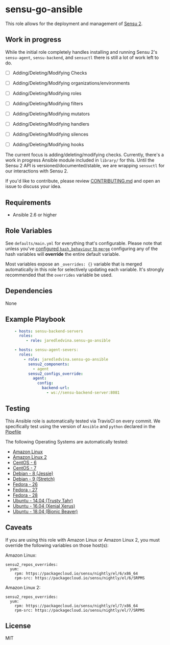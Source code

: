 sensu-go-ansible
================

This role allows for the deployment and management of
[Sensu 2](https://github.com/sensu/sensu-go).

Work in progress
----------------

While the initial role completely handles installing and running Sensu 2's
`sensu-agent`, `sensu-backend`, and `sensuctl` there is still a lot of work
left to do.

- [ ] Adding/Deleting/Modifying Checks

- [ ] Adding/Deleting/Modifying organizations/environments

- [ ] Adding/Deleting/Modifying roles

- [ ] Adding/Deleting/Modifying filters

- [ ] Adding/Deleting/Modifying mutators

- [ ] Adding/Deleting/Modifying handlers

- [ ] Adding/Deleting/Modifying silences

- [ ] Adding/Deleting/Modifying hooks

The current focus is adding/deleting/modifying checks. Currently, there's a 
work in progress Ansible module included in `library/` for this. Until the Sensu
2 API is versioned/documented/stable, we are wrapping `sensuctl` for our 
interactions with Sensu 2. 

If you'd like to contribute, please review [CONTRIBUTING.md](https://github.com/jaredledvina/sensu-go-ansible/blob/master/CONTRIBUTING.md) and open an issue to discuss your 
idea.

Requirements
------------

* Ansible 2.6 or higher

Role Variables
--------------

See `defaults/main.yml` for everything that's configurable.
Please note that unless you've [configured `hash_behaviour` to `merge`](https://docs.ansible.com/ansible/latest/reference_appendices/config.html#default-hash-behaviour)
configuring any of the hash variables will **override** the entire default variable. 

Most variables expose an `_overrides: {}` variable that is merged automatically
in this role for selectively updating each variable. It's strongly recommended 
that the `overrides` variable be used.

Dependencies
------------

None

Example Playbook
----------------

```yaml
    - hosts: sensu-backend-servers
      roles:
         - role: jaredledvina.sensu-go-ansible

    - hosts: sensu-agent-severs:
      roles:
        - role: jaredledvina.sensu-go-ansible
          sensu2_components:
            - agent
          sensu2_configs_override:
            agent:
              config:
                backend-url:
                  - ws://sensu-backend-server:8081
```

Testing
-------

This Ansible role is automatically tested via TravisCI on every commit. We 
specifically test using the version of `Ansible` and `python` declared in the 
[Pipefile](https://github.com/jaredledvina/sensu-go-ansible/blob/master/Pipfile)

The following Operating Systems are automatically tested:
- [Amazon Linux](https://aws.amazon.com/amazon-linux-ami/)
- [Amazon Linux 2](https://aws.amazon.com/amazon-linux-2/)
- [CentOS - 6](https://wiki.centos.org/Manuals/ReleaseNotes/CentOS6.10)
- [CentOS - 7](https://wiki.centos.org/Manuals/ReleaseNotes/CentOS7)
- [Debian - 8 (Jessie)](https://wiki.debian.org/DebianJessie)
- [Debian - 9 (Stretch)](https://wiki.debian.org/DebianStretch)
- [Fedora - 26](https://docs.fedoraproject.org/en-US/fedora/f26/release-notes/)
- [Fedora - 27](https://docs.fedoraproject.org/en-US/fedora/f27/release-notes/)
- [Fedora - 28](https://docs.fedoraproject.org/en-US/fedora/f28/release-notes/)
- [Ubuntu - 14.04 (Trusty Tahr)](http://releases.ubuntu.com/14.04/)
- [Ubuntu - 16.04 (Xenial Xerus)](http://releases.ubuntu.com/16.04/)
- [Ubuntu - 18.04 (Bionic Beaver)](http://releases.ubuntu.com/18.04/)

Caveats
-------

If you are using this role with Amazon Linux or Amazon Linux 2, you must 
override the following variables on those host(s):

Amazon Linux:
```
sensu2_repos_overrides:
  yum:
    rpm: https://packagecloud.io/sensu/nightly/el/6/x86_64
    rpm-src: https://packagecloud.io/sensu/nightly/el/6/SRPMS
```
Amazon Linux 2:
```
sensu2_repos_overrides:
  yum:
    rpm: https://packagecloud.io/sensu/nightly/el/7/x86_64
    rpm-src: https://packagecloud.io/sensu/nightly/el/7/SRPMS
```


License
-------

MIT
